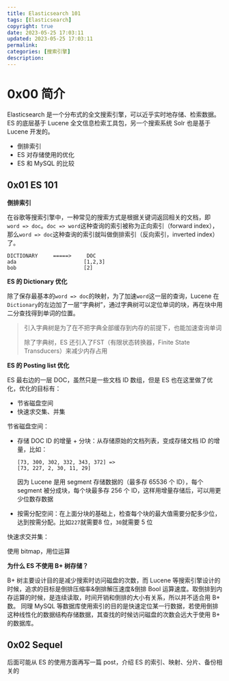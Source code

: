 ```yaml
---
title: Elasticsearch 101
tags: [Elasticsearch]
copyright: true
date: 2023-05-25 17:03:11
updated: 2023-05-25 17:03:11
permalink:
categories: [搜索引擎]
description:
---
```




# 0x00 简介

Elasticsearch 是一个分布式的全文搜索引擎，可以近乎实时地存储、检索数据。ES 的底层基于 Lucene 全文信息检索工具包，另一个搜索系统 Solr 也是基于 Lucene 开发的。

* 倒排索引
* ES 对存储使用的优化
* ES 和 MySQL 的比较

<!-- more -->

## 0x01 ES 101

**倒排索引**

在谷歌等搜索引擎中，一种常见的搜索方式是根据关键词返回相关的文档，即`word => doc`。`doc => word`这种查询的索引被称为正向索引（forward index），那么`word => doc`这种查询的索引就叫做倒排索引（反向索引，inverted index）了。

```
DICTIONARY     =====>     DOC
ada						 [1,2,3]
bob                      [2]
```



**ES 的 Dictionary 优化**

除了保存最基本的`word => doc`的映射，为了加速`word`这一层的查询，Lucene 在`Dictionary`的左边加了一层“字典树”，通过字典树可以定位单词的块，再在块中用二分查找得到单词的位置。

> 引入字典树是为了在不把字典全部缓存到内存的前提下，也能加速查询单词
>
> 除了字典树，ES 还引入了FST（有限状态转换器，Finite State Transducers）来减少内存占用



**ES 的 Posting list 优化**

ES 最右边的一层 DOC，虽然只是一些文档 ID 数组，但是 ES 也在这里做了优化，优化的目标有：

* 节省磁盘空间
* 快速求交集、并集

节省磁盘空间：

* 存储 DOC ID 的增量 + 分块：从存储原始的文档列表，变成存储文档 ID 的增量，比如：

  ```
  [73, 300, 302, 332, 343, 372] =>
  [73, 227, 2, 30, 11, 29]
  ```

  因为 Lucene 是用 segment 存储数据的（最多存 65536 个 ID），每个 segment 被分成块，每个块最多存 256 个 ID，这样用增量存储后，可以用更少位数存数据

* 按需分配空间：在上面分块的基础上，检查每个块的最大值需要分配多少位，达到按需分配。比如`227`就需要8 位，`30`就需要 5 位

快速求交并集：

使用 bitmap，用位运算



**为什么 ES 不使用 B+ 树存储？**

B+ 树主要设计目的是减少搜索时访问磁盘的次数，而 Lucene 等搜索引擎设计的时候，追求的目标是倒排压缩率&倒排解压速度&倒排 Bool 运算速度。取倒排到内存运算的时候，是连续读取，时间开销和倒排的大小有关系，所以并不适合用 B+ 数。
同理 MySQL 等数据库使用索引的目的是快速定位某一行数据，若使用倒排这种线性化的数据结构存储数据，其查找的时候访问磁盘的次数会远大于使用 B+ 的数据库。



## 0x02 Sequel

后面可能从 ES 的使用方面再写一篇 post，介绍 ES 的索引、映射、分片、备份相关的